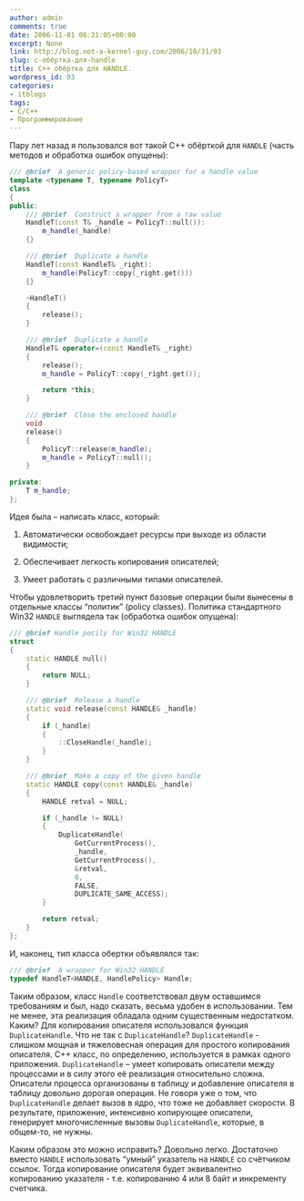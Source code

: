 ```yaml
---
author: admin
comments: true
date: 2006-11-01 06:21:05+00:00
excerpt: None
link: http://blog.not-a-kernel-guy.com/2006/10/31/93
slug: c-обёртка-для-handle
title: C++ обёртка для HANDLE.
wordpress_id: 93
categories:
- itblogs
tags:
- C/C++
- Программирование
---
```


Пару лет назад я пользовался вот такой C++ обёрткой для `HANDLE` (часть методов и обработка ошибок опущены):

<!-- more -->
    
```cpp
/// @brief  A generic policy-based wrapper for a handle value
template <typename T, typename PolicyT>
class
{
public:
    /// @brief  Construct a wrapper from a raw value
    HandleT(const T& _handle = PolicyT::null()):
        m_handle(_handle)
    {}

    /// @brief  Duplicate a handle
    HandleT(const HandleT& _right):
        m_handle(PolicyT::copy(_right.get()))
    {}

    ~HandleT()
    {
        release();
    }

    /// @brief  Duplicate a handle
    HandleT& operator=(const HandleT& _right)
    {
        release();
        m_handle = PolicyT::copy(_right.get());

        return *this;
    }

    /// @brief  Close the enclosed handle
    void
    release()
    {
        PolicyT::release(m_handle);
        m_handle = PolicyT::null();
    }

private:
    T m_handle;
};
```

Идея была – написать класс, который:



	
  1. Автоматически освобождает ресурсы при выходе из области видимости;

	
  2. Обеспечивает легкость копирования описателей;

	
  3. Умеет работать с различными типами описателей.



Чтобы удовлетворить третий пункт базовые операции были вынесены в отдельные классы “политик” (policy classes). Политика стандартного Win32 `HANDLE` выглядела так (обработка ошибок опущена):



```cpp
/// @brief Handle pocily for Win32 HANDLE
struct
{
    static HANDLE null()
    {
        return NULL;
    }

    /// @brief  Release a handle
    static void release(const HANDLE& _handle)
    {
        if (_handle)
        {
            ::CloseHandle(_handle);
        }
    }

    /// @brief  Make a copy of the given handle
    static HANDLE copy(const HANDLE& _handle)
    {
        HANDLE retval = NULL;

        if (_handle != NULL)
        {
            DuplicateHandle(
                GetCurrentProcess(),
                _handle,
                GetCurrentProcess(),
                &retval,
                0,
                FALSE,
                DUPLICATE_SAME_ACCESS);
        }

        return retval;
    }
};
```

И, наконец, тип класса обертки объявлялся так:

```cpp
/// @brief  A wrapper for Win32 HANDLE
typedef HandleT<HANDLE, HandlePolicy> Handle;
```

Таким образом, класс `Handle` соответствовал двум оставшимся требованиям и был, надо сказать, весьма удобен в использовании. Тем не менее, эта реализация обладала одним существенным недостатком. Каким? Для копирования описателя использовался функция  `DuplicateHandle`. Что не так с `DuplicateHandle`? `DuplicateHandle` - слишком мощная и тяжеловесная операция для простого копирования описателя. С++ класс, по определению, используется в рамках одного приложения. `DuplicateHandle` – умеет копировать описатели между процессами и в силу этого её реализация относительно сложна. Описатели процесса организованы в таблицу и добавление описателя в таблицу довольно дорогая операция. Не говоря уже о том, что `DuplicateHandle` делает вызов в ядро, что тоже не добавляет скорости. В результате, приложение, интенсивно копирующее описатели, генерирует многочисленные вызовы `DuplicateHandle`, которые, в общем-то, не нужны.

Каким образом это можно исправить? Довольно легко. Достаточно вместо `HANDLE` использовать “умный” указатель на `HANDLE` со счётчиком ссылок. Тогда копирование описателя будет эквивалентно копированию указателя - т.е. копированию 4 или 8 байт и инкременту счетчика.

